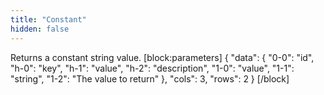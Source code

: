 ```yaml
---
title: "Constant"
hidden: false
---
```

Returns a constant string value.
[block:parameters]
{
  "data": {
    "0-0": "id",
    "h-0": "key",
    "h-1": "value",
    "h-2": "description",
    "1-0": "value",
    "1-1": "string",
    "1-2": "The value to return"
  },
  "cols": 3,
  "rows": 2
}
[/block]